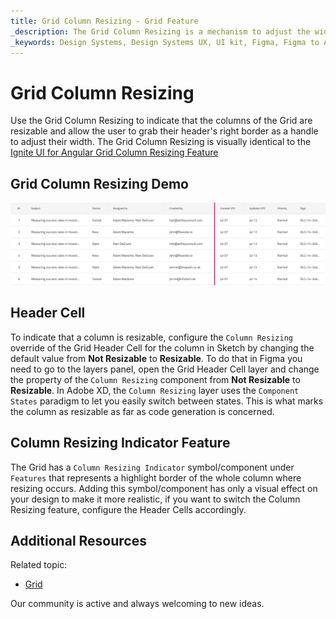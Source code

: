 ```yaml
---
title: Grid Column Resizing - Grid Feature
_description: The Grid Column Resizing is a mechanism to adjust the width of the columns of the Grid.
_keywords: Design Systems, Design Systems UX, UI kit, Figma, Figma to Angular, Export code from Figma, Figma to HTML, Figma UI kits, Sketch, Ignite UI for Angular, Sketch to Angular, Angular, Angular Design System, Export code from Sketch, Design Kits for Angular, Sketch HTML, Sketch to HTML, Sketch UI kits, Adobe XD, Adobe XD to Angular, Export code from Adobe XD, Adobe XD to HTML, Adobe XD UI kits
---
```


# Grid Column Resizing

Use the Grid Column Resizing to indicate that the columns of the Grid are resizable and allow the user to grab their header's right border as a handle to adjust their width. The Grid Column Resizing is visually identical to the [Ignite UI for Angular Grid Column Resizing Feature](https://www.infragistics.com/products/ignite-ui-angular/angular/components/grid/column_resizing.html)

## Grid Column Resizing Demo

<img class="responsive-img" src="../images/grid_column_resizing_demo.png" srcset="../images/grid_column_resizing_demo@2x.png 2x" />

## Header Cell

To indicate that a column is resizable, configure the `Column Resizing` override of the Grid Header Cell for the column in Sketch by changing the default value from **Not Resizable** to **Resizable**. To do that in Figma you need to go to the layers panel, open the Grid Header Cell layer and change the property of the `Column Resizing` component from **Not Resizable** to **Resizable**. In Adobe XD, the `Column Resizing` layer uses the `Component States` paradigm to let you easily switch between states. This is what marks the column as resizable as far as code generation is concerned.

## Column Resizing Indicator Feature

The Grid has a `Column Resizing Indicator` symbol/component under `Features` that represents a highlight border of the whole column where resizing occurs. Adding this symbol/component has only a visual effect on your design to make it more realistic, if you want to switch the Column Resizing feature, configure the Header Cells accordingly.

## Additional Resources

Related topic:

- [Grid](grid.md)
  <div class="divider--half"></div>

Our community is active and always welcoming to new ideas.
